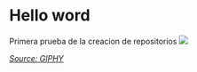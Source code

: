 # Hello word
Primera prueba de la creacion de repositorios
![](https://media.giphy.com/media/v1.Y2lkPTc5MGI3NjExMTFibzlpYXZxa2JldTZzZGx0bGRmbnZqb3JydmtsYjFxbGdrNnlwbyZlcD12MV9naWZzX3RyZW5kaW5nJmN0PWc/fUQ4rhUZJYiQsas6WD/giphy.gif)

*[Source: GIPHY](https://media.giphy.com/media/v1.Y2lkPTc5MGI3NjExMTFibzlpYXZxa2JldTZzZGx0bGRmbnZqb3JydmtsYjFxbGdrNnlwbyZlcD12MV9naWZzX3RyZW5kaW5nJmN0PWc/fUQ4rhUZJYiQsas6WD/giphy.gif)*
